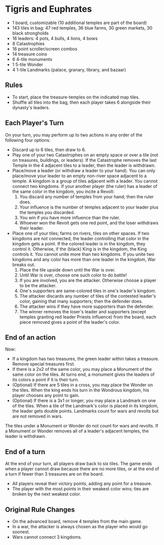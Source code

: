 # Tigris and Euphrates

- 1 board, customizable (10 additional temples are part of the board)
- 143 tiles in bag: 47 red temples, 36 blue farms, 30 green markets, 30 black strongholds
- 16 leaders: 4 pots, 4 bulls, 4 lions, 4 bows
- 8 Catastrophies
- 16 point scroller/screen combos
- 14 treasure coins
- 6 4-tile monuments
- 1 5-tile Wonder
- 4 1-tile Landmarks (palace, granary, library, and bazaar)

## Rules

- To start, place the treasure-temples on the indicated map tiles.
- Shuffle all tiles into the bag, then each player takes 6 alongside their dynasty's leaders.

## Each Player's Turn

On your turn, you may perform up to two actions in any order of the following four options:

- Discard up to 6 tiles, then draw to 6.
- Play one of your two Catastrophes on an empty space or over a tile (not on treasures, buildings, or leaders).
  If the Catastrophe removes the last Temple in the 4 adjacent tiles to a leader, then the leader is withdrawn.
- Place/move a leader (or withdraw a leader to your hand).
  You can only place/move your leader to an empty non-river space adjacent to a temple.
  A kingdom is a group of tiles adjacent with a leader. You cannot connect two kingdoms.
  If your another player (the ruler) has a leader of the same color in the kingdom, you incite a Revolt:
  1. You discard any number of temples from your hand; then the ruler does.
  2. Your influence is the number of temples adjacent to your leader plus the temples you discarded.
  3. You win if you have more influence than the ruler.
  4. Whoever won the Revolt gets one red point, and the loser withdraws their leader.
- Place one of your tiles; farms on rivers, tiles on other spaces.
  If two kingdoms are not connected, the leader controlling that color in the kingdom gets a point.
  If the colored leader is in the kingdom, they control it. Otherwise, if the (black) King is in the kingdom, the King controls it.
  You cannot unite more than two kingdoms.
  If you unite two kingdoms and any color has more than one leader in the kingdom, War breaks out.
  1. Place the tile upside down until the War is over.
  2. Until War is over, choose one such color to do battle!
  3. If you are involved, you are the attacker. Otherwise choose a player to be the attacker.
  4. One's supporters are same-colored tiles in one's leader's kingdom.
  5. The attacker discards any number of tiles of the contested leader's color, gaining that many supporters; then the defender does.
  6. The attacker wins if they have more supporters than the defender.
  7. The winner removes the loser's leader and supporters (except temples granting red leader Priests influence) from the board, each piece removed gives a point of the leader's color.

## End of an action

Now:

- If a kingdom has two treasures, the green leader within takes a treasure. Remove special treasures first.
- If there is a 2x2 of the same color, you may place a Monument of the same color on the tiles.
  At turns end, a monument gives the leaders of its colors a point if it is their turn.
- (Optional) If there are 5 tiles in a cross, you may place the Wonder on the tiles.
  When the king ends his turn in the Wondrous kingdom, his player chooses any point to gain.
- (Optional) If there is a 3x1 or longer, you may place a Landmark on one of the tiles.
  When a tile of the Landmark's color is placed in its kingdom, the leader gets double points.
  Landmarks count for wars and revolts but are not removed in wars.

The tiles under a Monument or Wonder do not count for wars and revolts.
If a Monument or Wonder removes all of a leader's adjacent temples, the leader is withdrawn.

## End of a turn

At the end of your turn, all players draw back to six tiles.
The game ends when a player cannot draw because there are no more tiles, or at the end of a turn if fewer than 3 treasures are on the board.

- All players reveal their victory points, adding any point for a treasure.
- The player with the most points in their weakest color wins; ties are broken by the next weakest color.

## Original Rule Changes

- On the advanced board, remove 4 temples from the main game.
- In a war, the attacker is always chosen as the player who would go soonest.
- Wars cannot connect 3 kingdoms.
